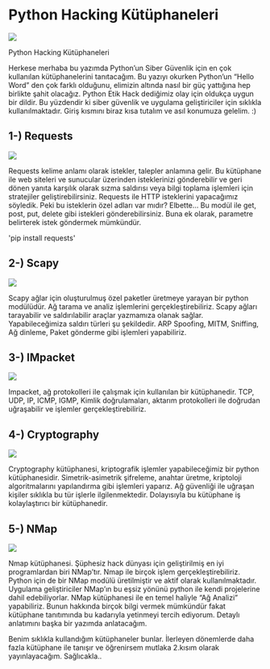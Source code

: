 # Python Hacking Kütüphaneleri

![](https://miro.medium.com/v2/resize:fit:720/format:webp/1*r6LIlBGuP9JPreOdwfRRJg.jpeg)

Python Hacking Kütüphaneleri

Herkese merhaba bu yazımda Python’un Siber Güvenlik için en çok kullanılan kütüphanelerini tanıtacağım. Bu yazıyı okurken Python’un “Hello Word” den çok farklı olduğunu, elimizin altında nasıl bir güç yattığına hep birlikte şahit olacağız. Python Etik Hack dediğimiz olay için oldukça uygun bir dildir. Bu yüzdendir ki siber güvenlik ve uygulama geliştiriciler için sıklıkla kullanılmaktadır. Giriş kısmını biraz kısa tutalım ve asıl konumuza gelelim. :)

## 1-) Requests

![](https://miro.medium.com/v2/resize:fit:720/format:webp/1*wPQnFNEyACFMlPdNAz-ZTA.png)

Requests kelime anlamı olarak istekler, talepler anlamına gelir. Bu kütüphane ile web siteleri ve sunucular üzerinden isteklerinizi gönderebilir ve geri dönen yanıta karşılık olarak sızma saldırısı veya bilgi toplama işlemleri için stratejiler geliştirebilirsiniz. Requests ile HTTP isteklerini yapacağımız söyledik. Peki bu isteklerin özel adları var mıdır? Elbette… Bu modül ile get, post, put, delete gibi istekleri gönderebilirsiniz. Buna ek olarak, parametre belirterek istek göndermek mümkündür.

'pip install requests'


## 2-) Scapy

![](https://miro.medium.com/v2/resize:fit:720/format:webp/1*Alc7ochnvThy5I-nE0iw2A.png)

Scapy ağlar için oluşturulmuş özel paketler üretmeye yarayan bir python modülüdür. Ağ tarama ve analiz işlemlerini gerçekleştirebiliriz. Scapy ağları tarayabilir ve saldırılabilir araçlar yazmamıza olanak sağlar. Yapabileceğimiza saldırı türleri şu şekildedir. ARP Spoofing, MITM, Sniffing, Ağ dinleme, Paket gönderme gibi işlemleri yapabiliriz.

## 3-) IMpacket

![](https://miro.medium.com/v2/resize:fit:720/format:webp/1*xCNp9chr77NA450XaU_mCQ.png)

Impacket, ağ protokolleri ile çalışmak için kullanılan bir kütüphanedir. TCP, UDP, IP, ICMP, IGMP, Kimlik doğrulamaları, aktarım protokolleri ile doğrudan uğraşabilir ve işlemler gerçekleştirebiliriz.

## 4-) Cryptography

![](https://miro.medium.com/v2/resize:fit:720/format:webp/1*eOvLySiDDjYJdugTR-tTHA.png)

Cryptography kütüphanesi, kriptografik işlemler yapabileceğimiz bir python kütüphanesidir. Simetrik-asimetrik şifreleme, anahtar üretme, kriptoloji algoritmalarını yapılandırma gibi işlemleri yaparız. Ağ güvenliği ile uğraşan kişiler sıklıkla bu tür işlerle ilgilenmektedir. Dolayısıyla bu kütüphane iş kolaylaştırıcı bir kütüphanedir.

## 5-) NMap

![](https://miro.medium.com/v2/resize:fit:720/format:webp/1*aMHv392crE94YxxHdgsjLA.png)

Nmap kütüphanesi. Şüphesiz hack dünyası için geliştirilmiş en iyi programlardan biri NMap’tır. Nmap ile birçok işlem gerçekleştirebiliriz. Python için de bir NMap modülü üretilmiştir ve aktif olarak kullanılmaktadır. Uygulama geliştiriciler NMap’ın bu eşsiz yönünü python ile kendi projelerine dahil edebiliyorlar. NMap kütüphanesi ile en temel haliyle “Ağ Analizi” yapabiliriz. Bunun hakkında birçok bilgi vermek mümkündür fakat kütüphane tanıtımında bu kadarıyla yetinmeyi tercih ediyorum. Detaylı anlatımını başka bir yazımda anlatacağım.

Benim sıklıkla kullandığım kütüphaneler bunlar. İlerleyen dönemlerde daha fazla kütüphane ile tanışır ve öğrenirsem mutlaka 2.kısım olarak yayınlayacağım. Sağlıcakla..
